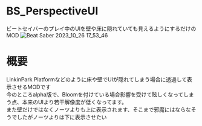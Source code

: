# BS_PerspectiveUI
ビートセイバーのプレイ中のUIを壁や床に隠れていても見えるようにするだけのMOD
![Beat Saber 2023_10_26 17_53_46](https://github.com/scifiHerb/BS_PerspectiveUI/assets/109839172/45210a93-c734-4c62-88e0-464446ab39d7)


# 概要  
LinkinPark Platformなどのように床や壁でUIが隠れてしまう場合に透過して表示させるMODです  
今のところalpha版で、Bloomを付けている場合影響を受けて眩しくなってしまう点、本来のUIより若干解像度が低くなってます。  
また壁だけではなくノーツよりも上に表示されます、そこまで邪魔にはならなそうでしたがノーツよりは下に表示させたい  
